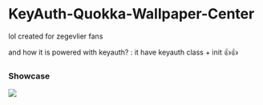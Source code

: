 # KeyAuth-Quokka-Wallpaper-Center
lol created for zegevlier fans

and how it is powered with keyauth? : it have keyauth class + init 👍👍

### Showcase
[![](https://cdn.discordapp.com/attachments/918502538301567050/934080528531980318/unknown.png)](https://streamable.com/e/k1t1kn?autoplay=1)
